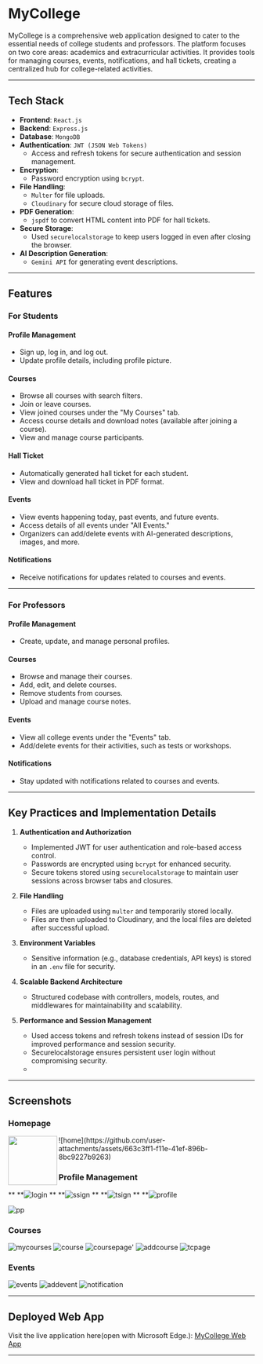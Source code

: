 # MyCollege

MyCollege is a comprehensive web application designed to cater to the essential needs of college students and professors. The platform focuses on two core areas: academics and extracurricular activities. It provides tools for managing courses, events, notifications, and hall tickets, creating a centralized hub for college-related activities.

---

## Tech Stack

- **Frontend**: `React.js`
- **Backend**: `Express.js` 
- **Database**: `MongoDB`  
- **Authentication**: `JWT (JSON Web Tokens)`  
  - Access and refresh tokens for secure authentication and session management.
- **Encryption**:
  - Password encryption using `bcrypt`.  
- **File Handling**:  
  - `Multer` for file uploads.  
  - `Cloudinary` for secure cloud storage of files.  
- **PDF Generation**:  
  - `jspdf` to convert HTML content into PDF for hall tickets.  
- **Secure Storage**:  
  - Used `securelocalstorage` to keep users logged in even after closing the browser.  
- **AI Description Generation**:  
  - `Gemini API` for generating event descriptions.  

---

## Features

### For Students
#### **Profile Management**
- Sign up, log in, and log out.
- Update profile details, including profile picture.

#### **Courses**
- Browse all courses with search filters.
- Join or leave courses.
- View joined courses under the "My Courses" tab.
- Access course details and download notes (available after joining a course).
- View and manage course participants.

#### **Hall Ticket**
- Automatically generated hall ticket for each student.
- View and download hall ticket in PDF format.

#### **Events**
- View events happening today, past events, and future events.
- Access details of all events under "All Events."
- Organizers can add/delete events with AI-generated descriptions, images, and more.

#### **Notifications**
- Receive notifications for updates related to courses and events.

---

### For Professors
#### **Profile Management**
- Create, update, and manage personal profiles.

#### **Courses**
- Browse and manage their courses.
- Add, edit, and delete courses.
- Remove students from courses.
- Upload and manage course notes.

#### **Events**
- View all college events under the "Events" tab.
- Add/delete events for their activities, such as tests or workshops.

#### **Notifications**
- Stay updated with notifications related to courses and events.

---




## Key Practices and Implementation Details

1. **Authentication and Authorization**
   - Implemented JWT for user authentication and role-based access control.
   - Passwords are encrypted using `bcrypt` for enhanced security.
   - Secure tokens stored using `securelocalstorage` to maintain user sessions across browser tabs and closures.

2. **File Handling**
   - Files are uploaded using `multer` and temporarily stored locally.
   - Files are then uploaded to Cloudinary, and the local files are deleted after successful upload.

3. **Environment Variables**
   - Sensitive information (e.g., database credentials, API keys) is stored in an `.env` file for security.

4. **Scalable Backend Architecture**
   - Structured codebase with controllers, models, routes, and middlewares for maintainability and scalability.

5. **Performance and Session Management**
   - Used access tokens and refresh tokens instead of session IDs for improved performance and session security.
   - Securelocalstorage ensures persistent user login without compromising security.
   - 

---


## Screenshots

### Homepage
<img align="left" width="100" height="100" src={![home](https://github.com/user-attachments/assets/663c3ff1-f11e-41ef-896b-8bc9227b9263)}>
![home](https://github.com/user-attachments/assets/663c3ff1-f11e-41ef-896b-8bc9227b9263)  

### Profile Management  
**  **![login ](https://github.com/user-attachments/assets/8e8b346f-534d-47a4-bcb1-b3eb2e9e90a2)
**  **![ssign](https://github.com/user-attachments/assets/1c2397be-c2b5-4699-a667-8d76287d7263)
**  **![tsign](https://github.com/user-attachments/assets/7fa49e47-59aa-4c1a-a664-350a3892e5e1)
**  **![profile](https://github.com/user-attachments/assets/e5b67448-daf8-403d-a956-4f87187867f2)

![pp](https://github.com/user-attachments/assets/5ab76848-d4c5-47c6-b1a7-4e84410c99ee)

### Courses  
![mycourses](https://github.com/user-attachments/assets/577fe14c-8343-461a-b453-8cb453f2c35b)
![course](https://github.com/user-attachments/assets/4202d8ca-c084-4ff5-ae52-2196c0834a0b)
![coursepage'](https://github.com/user-attachments/assets/8fe37b46-51c4-44d7-a76b-a3a5716bfc3d)
![addcourse](https://github.com/user-attachments/assets/3a4fe68b-e871-4c90-86b9-1039753c18ba)
![tcpage](https://github.com/user-attachments/assets/9f003a58-26ec-4e48-aa3b-8929a3187ec7)


### Events 
![events](https://github.com/user-attachments/assets/0e9163d6-3503-490a-b58c-1cf968b5a8c9)
![addevent](https://github.com/user-attachments/assets/8832f5a0-a924-423c-83fa-af8fa7c7ce13)
![notification](https://github.com/user-attachments/assets/74c8015a-d0c2-4d7b-9156-0b2bbf4f6c24)


---

## Deployed Web App

Visit the live application here(open with Microsoft Edge.): [MyCollege Web App](https://mycollege-final-dp.vercel.app/)

---
